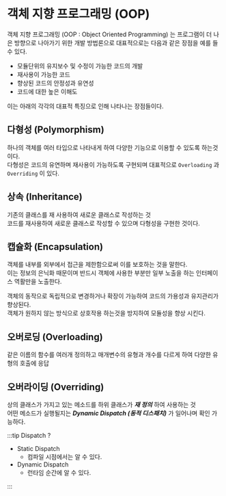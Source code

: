 # 객체 지향 프로그래밍 (OOP)

객체 지향 프로그래밍 (OOP : Object Oriented Programming) 는 프로그램이 더 나은 방향으로 나아가기 위한 개발 방법론으로 대표적으로는 다음과 같은 장점을 예를 들수 있다.

* 모듈단위의 유지보수 및 수정이 가능한 코드의 개발
* 재사용이 가능한 코드
* 향상된 코드의 안정성과 유연성
* 코드에 대한 높은 이해도

이는 아래의 각각의 대표적 특징으로 인해 나타나는 장점들이다.

## 다형성 (Polymorphism)

하나의 객체를 여러 타입으로 나타내게 하여 다양한 기능으로 이용할 수 있도록 하는것이다.  
다형성은 코드의 유연하며 재사용이 가능하도록 구현되며 대표적으로 `Overloading` 과 `Overriding` 이 있다.

## 상속 (Inheritance)

기존의 클래스를 재 사용하여 새로운 클래스로 작성하는 것  
코드를 재사용하여 새로운 클래스로 작성할 수 있으며 다형성을 구현한 것이다.

## 캡슐화 (Encapsulation)

객체를 내부를 외부에서 접근을 제한함으로써 이를 보호하는 것을 말한다.  
이는 정보의 은닉화 때문이며 반드시 객체에 사용한 부분만 일부 노출을 하는 인터페이스 역활만을 노출한다.  

객체의 동작으로 독립적으로 변경하거나 확장이 가능하여 코드의 가용성과 유지관리가 향상된다.  
객체가 원하지 않는 방식으로 상호작용 하는것을 방지하여 모듈성을 향상 시킨다.

## 오버로딩 (Overloading)

같은 이름의 함수를 여러개 정의하고 매개변수의 유형과 개수를 다르게 하여 다양한 유형의 호출에 응답

## 오버라이딩 (Overriding)

상의 클래스가 가지고 있는 메소드를 하위 클래스가 _**재 정의**_ 하여 사용하는 것  
어떤 메소드가 실행될지는 _**Dynamic Dispatch (동적 디스패치)**_ 가 일어나며 확인 가능하다.

:::tip Dispatch ?

* Static Dispatch
  * 컴파일 시점에서는 알 수 있다.  
* Dynamic Dispatch
  * 런타임 순간에 알 수 있다.

:::